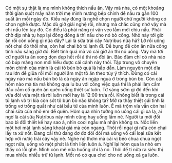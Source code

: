 Có một sự thật là mẹ mình không thích nấu ăn. Vậy mà nha, có một khoảng thời gian suốt mấy năm trời mẹ mình nướng bếp chính để nấu ra gần 100 suất ăn mỗi ngày đó. Kiểu này đúng là nghề chọn người chứ người không có chọn nghề được. Mặc dù giờ giải nghệ rồi, nhưng mà chắc cũng nhờ vậy mà chị nấu lên tay đó. Có điều là phải năng nỉ vặn vẹo lắm mới chịu nấu. Phải chờ dịp nhà tụ họp lại đông đông á thì nấu cho nó bỏ công. Nhỏ này tới giờ ăn rồi còn uống gì nữa đây? Lại là sữa trái cây Nutribus nữa hả? Lỡ rồi uống nốt chai đó thôi nha, còn hai chai bỏ tủ lạnh đi. Để bụng để còn ăn nữa công tình nấu sáng giờ đó. Biết tính quá mà vô cái giờ ăn thì nó uống. Vậy mà tới cử người ta ăn xong dọn dẹp hết rồi á thì nó đòi ăn. Bảo đảm chỉ có nhà nào có búp măng non mới hiểu được cái cảnh này thôi. Tập trung vô chuyên môn chính của mình là cái tô bún bò quá là hấp dẫn. Làm nguyên một dĩa rau lớn để giữa rồi mỗi người ẵm một tô ăn theo tùy ý thích. Đừng có cái ngày nào mà nấu bún bò là cả ngày ăn ngập ngụa ở trong bún bò. Còn cái hôm nào mà tía má không qua lu bu với công việc quá thì là phải làm cắm đầu cắm cổ quên ăn quên uống thiệt sự luôn. Từ sáng sớm gì đó đến khi vừa đói vừa mệt rã rời luôn mới hay là 12:00 trưa rồi. Không biết là trong cái tủ lạnh vô tri kia còn sót tô bún bò nào không ta? Mở ra thấy thiệt cái tình là trống vơ trống quắt như cái bầu tử của mình luôn. Ê mà trộm vía vẫn còn hai chai sữa của nhỏ em để quên. Hôm qua nhìn tưởng nó uống cái gì xa lạ, ai ngờ là cái sữa Nutribus này mình cũng hay uống lắm nè. Người ta mới đổi bao bì đổi thiết kế hay sao á, nhìn cool ngầu mà nhận không ra. Nốc liền một hơi mát lạnh sảng khoái giá mà còn ngang. Thôi rồi ngại gì nữa còn chai lấy ra xử nốt. Đang cái thứ đang đơ đơ đói đói mà uống vô cái loại sữa kết hợp với nước trái cây vậy nè. Nghe nó thơm mà cái vị béo chua chua ngọt ngọt nữa, uống vô một phát là tỉnh liền luôn á. Nghĩ lại hôm qua la nhỏ em thấy có lỗi ghê. Mình còn mê nữa huống chi là nó. Thôi để tí nữa ra siêu thị mua nhiều nhiều trữ tủ lạnh. Mốt nó có qua chơi cho nó uống xả ga luôn.